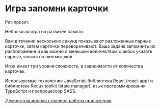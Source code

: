 # Игра запомни карточки

Pet-проект.

Небольшая игра на развитее памяти.

Вам в течении нескольких секунд показывают разложенные парные карточки, затем карточки переворачивают. Ваша задача запомнить их расположение и как можно с меньшим количеством ошибок указать парные, кликая по ним мышкой.

Игра имеет три уровня сложности, в зависимости от количества карточек.


Используемые технологии: JavaScript-библиотека React (react-app) и библиотека Redux toolkit (state manager), язык программирования TypeScript и препроцессор SASS.

[Демонстрационная страница работы приложения](https://0Neutron0.github.io/remember-me/ "Кликни на меня :)")